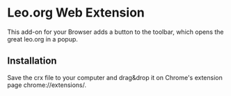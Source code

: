 # Leo.org Web Extension

This add-on for your Browser adds a button to the toolbar, which opens the great leo.org in a popup.

## Installation

Save the crx file to your computer and drag&drop it on Chrome's extension page chrome://extensions/.